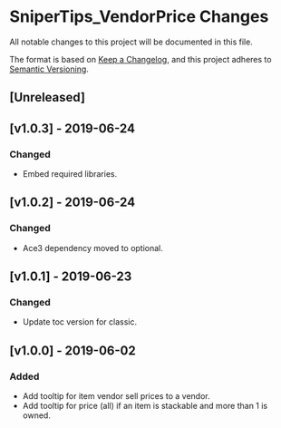 # SniperTips_VendorPrice Changes

All notable changes to this project will be documented in this file.

The format is based on [Keep a Changelog](https://keepachangelog.com/en/1.0.0/),
and this project adheres to [Semantic Versioning](https://semver.org/spec/v2.0.0.html).

## [Unreleased]

## [v1.0.3] - 2019-06-24
### Changed
 - Embed required libraries.

## [v1.0.2] - 2019-06-24
### Changed
 - Ace3 dependency moved to optional.

## [v1.0.1] - 2019-06-23
### Changed
 - Update toc version for classic.

## [v1.0.0] - 2019-06-02
### Added
 - Add tooltip for item vendor sell prices to a vendor.
 - Add tooltip for price (all) if an item is stackable and more than 1 is owned.
